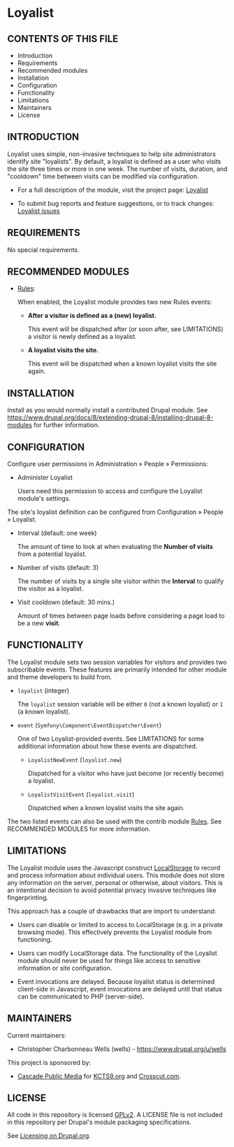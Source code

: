 Loyalist
========

CONTENTS OF THIS FILE
---------------------
   
 * Introduction
 * Requirements
 * Recommended modules
 * Installation
 * Configuration
 * Functionality
 * Limitations
 * Maintainers
 * License

INTRODUCTION
------------

Loyalist uses simple, non-invasive techniques to help site administrators 
identify site "loyalists". By default, a loyalist is defined as a user who 
visits the site three times or more in one week. The number of visits, 
duration, and "cooldown" time between visits can be modified via configuration.

 * For a full description of the module, visit the project page:
   [Loyalist](https://www.drupal.org/project/loyalist)
   
 * To submit bug reports and feature suggestions, or to track changes:
   [Loyalist issues](https://www.drupal.org/project/issues/loyalist)

REQUIREMENTS
------------

No special requirements.

RECOMMENDED MODULES
-------------------

 * [Rules](https://www.drupal.org/project/rules):
   
   When enabled, the Loyalist module provides two new Rules events:
   
   * **After a visitor is defined as a (new) loyalist.**
   
     This event will be dispatched after (or soon after, see LIMITATIONS) a 
     visitor is newly defined as a loyalist.
     
   * **A loyalist visits the site.**
   
     This event will be dispatched when a known loyalist visits the site again.

INSTALLATION
------------

Install as you would normally install a contributed Drupal module. See
https://www.drupal.org/docs/8/extending-drupal-8/installing-drupal-8-modules
for further information.

CONFIGURATION
-------------

Configure user permissions in Administration » People » Permissions:

 * Administer Loyalist

   Users need this permission to access and configure the Loyalist module's
   settings.

The site's loyalist definition can be configured from Configuration » People » 
Loyalist.

 * Interval (default: one week)
 
   The amount of time to look at when evaluating the **Number of visits** from 
   a potential loyalist.
   
 * Number of visits (default: 3)
  
   The number of visits by a single site visitor within the **Interval** to 
   qualify the visitor as a loyalist.
   
 * Visit cooldown (default: 30 mins.)
  
   Amount of times between page loads before considering a page load to be a
   new **visit**.

FUNCTIONALITY
-------------

The Loyalist module sets two session variables for visitors and provides two
subscribable events. These features are primarily intended for other module and
theme developers to build from.

  * `loyalist` (integer)
  
    The `loyalist` session variable will be either `0` (not a known loyalist) or 
    `1` (a known loyalist).
    
  * `event` (`Symfony\Component\EventDispatcher\Event`)
  
    One of two Loyalist-provided events. See LIMITATIONS for some additional 
    information about how these events are dispatched.
    
    * `LoyalistNewEvent` (`loyalist.new`)
    
      Dispatched for a visitor who have just become (or recently become) a 
      loyalist.
      
    * `LoyalistVisitEvent` (`loyalist.visit`)
       
       Dispatched when a known loyalist visits the site again.
       
The two listed events can also be used with the contrib module 
[Rules](https://www.drupal.org/project/rules). See RECOMMENDED MODULES for more
information.

LIMITATIONS
-----------

The Loyalist module uses the Javascript construct 
[LocalStorage](https://developer.mozilla.org/Web/API/Storage/LocalStorage) to 
record and process information about individual users. This module does not 
store any information on the server, personal or otherwise, about visitors. This
is an intentional decision to avoid potential privacy invasive techniques like
fingerprinting.

This approach has a couple of drawbacks that are import to understand:

 * Users can disable or limited to access to LocalStorage (e.g. in a private 
   browsing mode). This effectively prevents the Loyalist module from 
   functioning.
   
 * Users can modify LocalStorage data. The functionality of the Loyalist module
   should never be used for things like access to sensitive information or site
   configuration.
   
 * Event invocations are delayed. Because loyalist status is determined 
   client-side in Javascript, event invocations are delayed until that status
   can be communicated to PHP (server-side).
      
MAINTAINERS
-----------

Current maintainers:
 * Christopher Charbonneau Wells (wells) - https://www.drupal.org/u/wells

This project is sponsored by:
 * [Cascade Public Media](https://www.drupal.org/cascade-public-media) for 
 [KCTS9.org](https://kcts9.org/) and [Crosscut.com](https://crosscut.com/).
 
LICENSE
-------

All code in this repository is licensed 
[GPLv2](http://www.gnu.org/licenses/gpl-2.0.html). A LICENSE file is not 
included in this repository per Drupal's module packaging specifications.

See [Licensing on Drupal.org](https://www.drupal.org/about/licensing).
